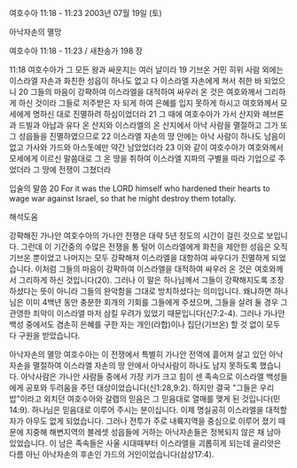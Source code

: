 여호수아 11:18 - 11:23 
2003년 07월 19일 (토)

아낙자손의 멸망



여호수아 11:18 - 11:23 / 새찬송가 198 장


11:18 여호수아가 그 모든 왕과 싸운지는 여러 날이라
19 기브온 거민 히위 사람 외에는 이스라엘 자손과 화친한 성읍이 하나도 없고 다 이스라엘 자손에게 쳐서 취한 바 되었으니
20 그들의 마음이 강퍅하여 이스라엘을 대적하여 싸우러 온 것은 여호와께서 그리하게 하신 것이라 그들로 저주받은 자 되게 하여 은혜를 입지 못하게 하시고 여호와께서 모세에게 명하신 대로 진멸하려 하심이었더라
21 그 때에 여호수아가 가서 산지와 헤브론과 드빌과 아납과 유다 온 산지와 이스라엘의 온 산지에서 아낙 사람을 멸절하고 그가 또 그 성읍들을 진멸하였으므로
22 이스라엘 자손의 땅 안에는 아낙 사람이 하나도 남음이 없고 가사와 가드와 아스돗에만 약간 남았었더라
23 이와 같이 여호수아가 여호와께서 모세에게 이르신 말씀대로 그 온 땅을 취하여 이스라엘 지파의 구별을 따라 기업으로 주었더라 그 땅에 전쟁이 그쳤더라

입술의 말씀
20 For it was the LORD himself who hardened their hearts to wage war against Israel, so that he might destroy them totally.

해석도움





강퍅해진 가나안
여호수아의 가나안 전쟁은 대략 5년 정도의 시간이 걸린 것으로 보입니다.  그런데 이 기간중의 수많은 전쟁을 통 털어 이스라엘에게 화친을 제안한 성읍은 오직 기브온 뿐이었고 나머지는 모두 강퍅해져 이스라엘을 대항하여 싸우다가 진멸하게 되었습니다.  이처럼 그들의 마음이 강퍅하여 이스라엘을 대적하여 싸우러 온 것은 여호와께서 그리하게 하신 것입니다(20).  그러나 이 말은 하나님께서 그들이 강퍅해지도록 조장하셨다는 뜻이 아니라 그들의 완악함을 그대로 방치하셨다는 의미입니다.  왜냐하면 하나님은 이미 4백년 동안 충분한 회개의 기회를 그들에게 주셨으며, 그들을 살려 둘 경우 그 관영한 죄악이 이스라엘 마저 삼킬 우려가 있었기 때문입니다(신7:2-4).  그러나 가나안 백성 중에서도 겸손히 은혜를 구한 자는 개인(라합)이나 집단(기브온) 할 것 없이 모두 다 구원을 받았습니다.

아낙자손의 멸망
여호수아는 이 전쟁에서 특별히 가나안 전역에 흩어져 살고 있던 아낙자손을 멸절하여 이스라엘 자손의 땅 안에서 아낙사람이 하나도 남지 못하도록 했습니다.  아낙사람은 가나안 사람들 중에서 가장 키가 크고 힘이 센 족속으로 이스라엘 백성들에게 공포와 두려움을 주던 대상이었습니다(신1:28,9:2).  하지만 결국 "그들은 우리 밥"이라고 외치던 여호수아와 갈렙의 믿음은 그 믿음대로 열매를 맺게 된 것입니다(민14:9).  하나님은 믿음대로 이루어 주시는 분이십니다.  이제 명실공히 이스라엘을 대적할 자가 아무도 없게 되었습니다.  그러나 전투가 주로 내륙지역을 중심으로 이루어 졌기 때문에 지중해 해변지역의 블레셋 성읍들에 거하는 아낙자손들은 정복되지 않은 채 남아 있었습니다.  이 남은 족속들은 사울 시대때부터 이스라엘을 괴롭히게 되는데 골리앗은 다름 아닌 아낙자손의 후손인 가드의 거인이었습니다(삼상17:4).